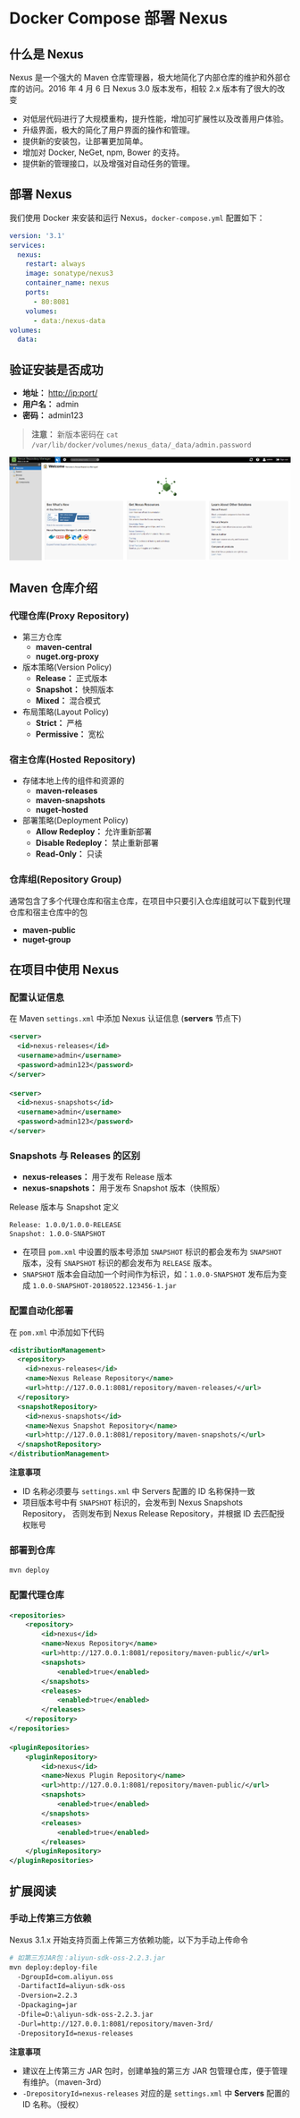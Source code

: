# Docker Compose 部署 Nexus

## 什么是 Nexus

Nexus 是一个强大的 Maven 仓库管理器，极大地简化了内部仓库的维护和外部仓库的访问。2016 年 4 月 6 日 Nexus 3.0 版本发布，相较 2.x 版本有了很大的改变

- 对低层代码进行了大规模重构，提升性能，增加可扩展性以及改善用户体验。
- 升级界面，极大的简化了用户界面的操作和管理。
- 提供新的安装包，让部署更加简单。
- 增加对 Docker, NeGet, npm, Bower 的支持。
- 提供新的管理接口，以及增强对自动任务的管理。

## 部署 Nexus

我们使用 Docker 来安装和运行 Nexus，`docker-compose.yml` 配置如下：

```yaml
version: '3.1'
services:
  nexus:
    restart: always
    image: sonatype/nexus3
    container_name: nexus
    ports:
      - 80:8081
    volumes:
      - data:/nexus-data
volumes:
  data:
```

## 验证安装是否成功

- **地址：** [http://ip:port/](http://qfdmy.com/wp-content/themes/quanbaike/go.php?url=aHR0cDovL2lwOnBvcnQv)
- **用户名：** admin
- **密码：** admin123

> **注意：** 新版本密码在 `cat /var/lib/docker/volumes/nexus_data/_data/admin.password`

![img](..\assets\7d15eefb5020544.png)

## Maven 仓库介绍

### 代理仓库(Proxy Repository)

- 第三方仓库
  - **maven-central**
  - **nuget.org-proxy**
- 版本策略(Version Policy)
  - **Release：** 正式版本
  - **Snapshot：** 快照版本
  - **Mixed：** 混合模式
- 布局策略(Layout Policy)
  - **Strict：** 严格
  - **Permissive：** 宽松

### 宿主仓库(Hosted Repository)

- 存储本地上传的组件和资源的
  - **maven-releases**
  - **maven-snapshots**
  - **nuget-hosted**
- 部署策略(Deployment Policy)
  - **Allow Redeploy：** 允许重新部署
  - **Disable Redeploy：** 禁止重新部署
  - **Read-Only：** 只读

### 仓库组(Repository Group)

通常包含了多个代理仓库和宿主仓库，在项目中只要引入仓库组就可以下载到代理仓库和宿主仓库中的包

- **maven-public**
- **nuget-group**

## 在项目中使用 Nexus

### 配置认证信息

在 Maven `settings.xml` 中添加 Nexus 认证信息 (**servers** 节点下)

```xml
<server>
  <id>nexus-releases</id>
  <username>admin</username>
  <password>admin123</password>
</server>

<server>
  <id>nexus-snapshots</id>
  <username>admin</username>
  <password>admin123</password>
</server>
```

### Snapshots 与 Releases 的区别

- **nexus-releases：** 用于发布 Release 版本
- **nexus-snapshots：** 用于发布 Snapshot 版本（快照版）

Release 版本与 Snapshot 定义

```
Release: 1.0.0/1.0.0-RELEASE
Snapshot: 1.0.0-SNAPSHOT
```

- 在项目 `pom.xml` 中设置的版本号添加 `SNAPSHOT` 标识的都会发布为 `SNAPSHOT` 版本，没有 `SNAPSHOT` 标识的都会发布为 `RELEASE` 版本。
- `SNAPSHOT` 版本会自动加一个时间作为标识，如：`1.0.0-SNAPSHOT` 发布后为变成 `1.0.0-SNAPSHOT-20180522.123456-1.jar`

### 配置自动化部署

在 `pom.xml` 中添加如下代码

```xml
<distributionManagement>  
  <repository>  
    <id>nexus-releases</id>  
    <name>Nexus Release Repository</name>  
    <url>http://127.0.0.1:8081/repository/maven-releases/</url>  
  </repository>  
  <snapshotRepository>  
    <id>nexus-snapshots</id>  
    <name>Nexus Snapshot Repository</name>  
    <url>http://127.0.0.1:8081/repository/maven-snapshots/</url>  
  </snapshotRepository>  
</distributionManagement> 
```

**注意事项**

- ID 名称必须要与 `settings.xml` 中 Servers 配置的 ID 名称保持一致
- 项目版本号中有 `SNAPSHOT` 标识的，会发布到 Nexus Snapshots Repository， 否则发布到 Nexus Release Repository，并根据 ID 去匹配授权账号

### 部署到仓库

```bash
mvn deploy
```

### 配置代理仓库

```xml
<repositories>
    <repository>
        <id>nexus</id>
        <name>Nexus Repository</name>
        <url>http://127.0.0.1:8081/repository/maven-public/</url>
        <snapshots>
            <enabled>true</enabled>
        </snapshots>
        <releases>
            <enabled>true</enabled>
        </releases>
    </repository>
</repositories>

<pluginRepositories>
    <pluginRepository>
        <id>nexus</id>
        <name>Nexus Plugin Repository</name>
        <url>http://127.0.0.1:8081/repository/maven-public/</url>
        <snapshots>
            <enabled>true</enabled>
        </snapshots>
        <releases>
            <enabled>true</enabled>
        </releases>
    </pluginRepository>
</pluginRepositories>
```

## 扩展阅读

### 手动上传第三方依赖

Nexus 3.1.x 开始支持页面上传第三方依赖功能，以下为手动上传命令

```bash
# 如第三方JAR包：aliyun-sdk-oss-2.2.3.jar
mvn deploy:deploy-file 
  -DgroupId=com.aliyun.oss 
  -DartifactId=aliyun-sdk-oss 
  -Dversion=2.2.3 
  -Dpackaging=jar 
  -Dfile=D:\aliyun-sdk-oss-2.2.3.jar 
  -Durl=http://127.0.0.1:8081/repository/maven-3rd/ 
  -DrepositoryId=nexus-releases
```

**注意事项**

- 建议在上传第三方 JAR 包时，创建单独的第三方 JAR 包管理仓库，便于管理有维护。（maven-3rd）
- `-DrepositoryId=nexus-releases` 对应的是 `settings.xml` 中 **Servers** 配置的 ID 名称。（授权）
